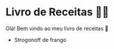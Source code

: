 # Livro de Receitas :woman_cook:

Olá! Bem vindo ao meu livro de receitas :wave:

* Strogonoff de frango
